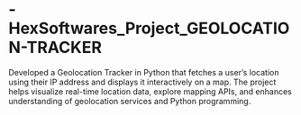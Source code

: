 # -HexSoftwares_Project_GEOLOCATION-TRACKER
Developed a Geolocation Tracker in Python that fetches a user’s location using their IP address and displays it interactively on a map. The project helps visualize real-time location data, explore mapping APIs, and enhances understanding of geolocation services and Python programming.
